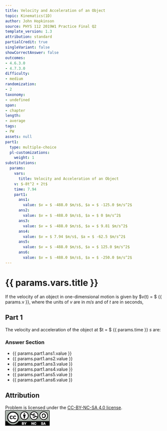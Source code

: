 ```yaml
---
title: Velocity and Acceleration of an Object
topic: Kinematics(1D)
author: John Hopkinson
source: PHYS 112 2019W1 Practice Final Q2
template_version: 1.3
attribution: standard
partialCredit: true
singleVariant: false
showCorrectAnswer: false
outcomes:
- 4.6.3.0
- 4.7.3.0
difficulty:
- medium
randomization:
- 2
taxonomy:
- undefined
span:
- chapter
length:
- average
tags:
- PW
assets: null
part1:
  type: multiple-choice
  pl-customizations:
    weight: 1
substitutions:
  params:
    vars:
      title: Velocity and Acceleration of an Object
    v: $-8t^2 + 2t$
    time: 7.94
    part1:
      ans1:
        value: $v = $ -488.0 $m/s$, $a = $ -125.0 $m/s^2$
      ans2:
        value: $v = $ -488.0 $m/s$, $a = $ 0 $m/s^2$
      ans3:
        value: $v = $ -488.0 $m/s$, $a = $ 9.81 $m/s^2$
      ans4:
        value: $v = $ 7.94 $m/s$, $a = $ -62.5 $m/s^2$
      ans5:
        value: $v = $ -488.0 $m/s$, $a = $ 125.0 $m/s^2$
      ans6:
        value: $v = $ -488.0 $m/s$, $a = $ -250.0 $m/s^2$
---
```

# {{ params.vars.title }}
If the velocity of an object in one-dimensional motion is given by $v(t) = $ {{ params.v }}, where the units of $v$ are in $m/s$ and of $t$ are in seconds,

## Part 1

The velocity and acceleration of the object at $t = $ {{ params.time }} $s$ are:

### Answer Section

- {{ params.part1.ans1.value }}
- {{ params.part1.ans2.value }}
- {{ params.part1.ans3.value }}
- {{ params.part1.ans4.value }}
- {{ params.part1.ans5.value }}
- {{ params.part1.ans6.value }}

## Attribution

Problem is licensed under the [CC-BY-NC-SA 4.0 license](https://creativecommons.org/licenses/by-nc-sa/4.0/).<br> ![The Creative Commons 4.0 license requiring attribution-BY, non-commercial-NC, and share-alike-SA license.](https://raw.githubusercontent.com/firasm/bits/master/by-nc-sa.png)